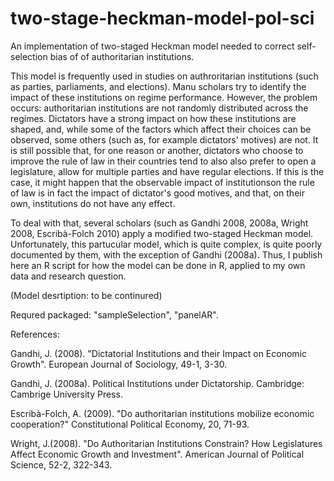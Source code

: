 # two-stage-heckman-model-pol-sci
An implementation of two-staged Heckman model needed to correct self-selection bias of of authoritarian institutions.

This model is frequently used in studies on authroritarian institutions (such as parties, parliaments, and elections). Manu scholars try to identify the impact of these institutions on regime performance. However, the problem occurs: authoritarian institutions are not randomly distributed across the regimes. Dictators have a strong impact on how these institutions are shaped, and, while some of the factors which affect their choices can be observed, some others (such as, for example dictators' motives) are not. It is still possible that, for one reason or another, dictators who choose to improve the rule of law in their countries tend to also also prefer to open a legislature, allow for multiple parties and have regular elections. If this is the case, it might happen that the observable impact of institutionson the rule of law is in fact the impact of dictator's good motives, and that, on their own, institutions do not have any effect.

To deal with that, several scholars (such as Gandhi 2008, 2008a, Wright 2008, Escribà-Folch 2010) apply a modified two-staged Heckman model. Unfortunately, this partucular model, which is quite complex, is quite poorly documented by them, with the exception of Gandhi (2008a). Thus, I publish here an R script for how the model can be done in R, applied to my own data and research question.

(Model desrtiption: to be continured)

Requred packaged: "sampleSelection", "panelAR". 

References:

Gandhi, J. (2008). "Dictatorial Institutions and their Impact on Economic Growth". European Journal of Sociology,
49-1, 3-30.

Gandhi, J. (2008a). Political Institutions under Dictatorship. Cambridge: Cambrige University Press.

Escribà-Folch, A. (2009). "Do authoritarian institutions mobilize economic
cooperation?" Constitutional Political Economy, 20, 71-93.

Wright, J.(2008). "Do Authoritarian Institutions Constrain? How Legislatures Affect Economic Growth and Investment".
American Journal of Political Science, 52-2, 322-343.

